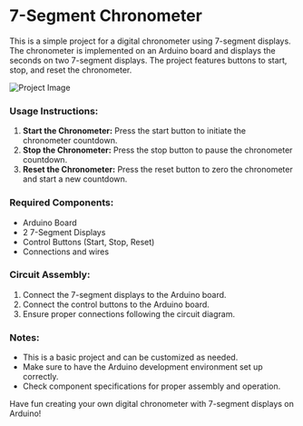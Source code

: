 # 7-Segment Chronometer

This is a simple project for a digital chronometer using 7-segment displays. The chronometer is implemented on an Arduino board and displays the seconds on two 7-segment displays. The project features buttons to start, stop, and reset the chronometer.

![Project Image](https://csg.tinkercad.com/things/4GmWHDLArhv/t725.png?rev=1702304565653000000&s=&v=1&type=circuits)

### Usage Instructions:

1. **Start the Chronometer:** Press the start button to initiate the chronometer countdown.
2. **Stop the Chronometer:** Press the stop button to pause the chronometer countdown.
3. **Reset the Chronometer:** Press the reset button to zero the chronometer and start a new countdown.

### Required Components:

- Arduino Board
- 2 7-Segment Displays
- Control Buttons (Start, Stop, Reset)
- Connections and wires

### Circuit Assembly:

1. Connect the 7-segment displays to the Arduino board.
2. Connect the control buttons to the Arduino board.
3. Ensure proper connections following the circuit diagram.

### Notes:

- This is a basic project and can be customized as needed.
- Make sure to have the Arduino development environment set up correctly.
- Check component specifications for proper assembly and operation.

Have fun creating your own digital chronometer with 7-segment displays on Arduino!
